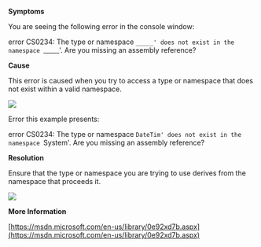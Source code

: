
        

**Symptoms** 

You are seeing the following error in the console window:

error CS0234: The type or namespace `_____' does not exist in the namespace `_____'. Are you missing an assembly reference?

**Cause** 

This error is caused when you try to access a type or namespace that does not exist within a valid namespace.

![](/hc/en-us/article_attachments/201827616/CS0234_a.png)

Error this example presents:

error CS0234: The type or namespace `DateTim' does not exist in the namespace `System'. Are you missing an assembly reference?

**Resolution** 

Ensure that the type or namespace you are trying to use derives from the namespace that proceeds it.

![](/hc/en-us/article_attachments/201827606/CS0234_b.png)

**More Information** 

[https://msdn.microsoft.com/en-us/library/0e92xd7b.aspx](https://msdn.microsoft.com/en-us/library/0e92xd7b.aspx)

      